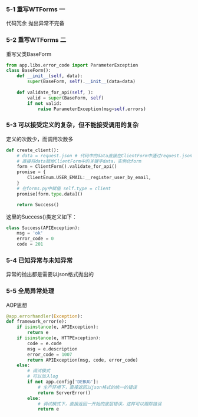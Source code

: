 ### 5-1 重写WTForms 一
代码冗余
抛出异常不完备

### 5-2 重写WTForms 二
重写父类BaseForm
```python
from app.libs.error_code import ParameterException
class BaseForm():
    def __init__(self, data):
        super(BaseForm, self).__init__(data=data)
    
    def validate_for_api(self, ):
        valid = super(BaseForm, self)
        if not valid:
            raise ParameterException(msg=self.errors)
```

### 5-3 可以接受定义的复杂，但不能接受调用的复杂
定义的次数少，而调用次数多
```python
def create_client():
    # data = request.json # 代码中的data直接在ClientForm中通过request.json获取到
    # 直接将data赋给ClientForm中的关键字data，实例化form
    form = ClientForm().validate_for_api()
    promise = {
        ClientEnum.USER_EMAIL:__register_user_by_email,
    }
    # 在forms.py中赋值 self.type = client
    promise[form.type.data]()

    return Success()
```
这里的Success()类定义如下：
```python
class Success(APIException):
    msg = 'ok'
    error_code = 0
    code = 201
```

### 5-4 已知异常与未知异常
异常的抛出都是需要以json格式抛出的

### 5-5 全局异常处理
AOP思想
```python
@app.errorhandler(Exception):
def framework_error(e):
    if isinstance(e, APIException):
        return e
    if isinstance(e, HTTPException):
        code = e.code
        msg = e.description
        error_code = 1007
        return APIException(msg, code, error_code)
    else:
        # 调试模式
        # 可以加入log
        if not app.config['DEBUG']:
            # 生产环境下，直接返回以json格式的统一的错误
            return ServerError()
        else:
            # 调试模式下，直接返回一开始的底层错误，这样可以跟踪错误
            return e
```

